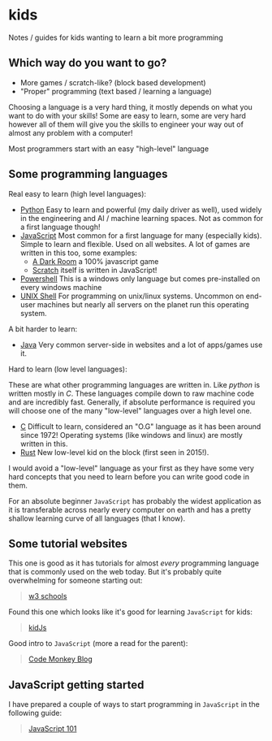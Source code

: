 # kids

Notes / guides for kids wanting to learn a bit more programming

## Which way do you want to go?

* More games / scratch-like? (block based development)
* "Proper" programming (text based / learning a language)

Choosing a language is a very hard thing, it mostly depends on what you want to do with your skills! 
Some are easy to learn, some are very hard however all of them will give you the skills to engineer your way 
out of almost any problem with a computer! 

Most programmers start with an easy "high-level" language

## Some programming languages

Real easy to learn (high level languages): 
* [Python](https://www.python.org/) Easy to learn and powerful (my daily driver as well), used widely in the engineering and AI / machine learning spaces.  Not as common for a first language though!
* [JavaScript](https://nodejs.org/en) Most common for a first language for many (especially kids).  Simple to learn and flexible. Used on all websites.  A lot of games are written in this too, some examples: 
  * [A Dark Room](https://adarkroom.doublespeakgames.com/) a 100% javascript game
  * [Scratch](https://github.com/scratchfoundation) itself is written in JavaScript! 
* [Powershell](https://learn.microsoft.com/en-us/powershell/scripting/overview?view=powershell-7.4) This is a windows only language but comes pre-installed on every windows machine
* [UNIX Shell](https://www.freecodecamp.org/news/shell-scripting-crash-course-how-to-write-bash-scripts-in-linux/) For programming on unix/linux systems.  Uncommon on end-user machines but nearly all servers on the planet run this operating system.

A bit harder to learn: 
* [Java](https://www.java.com/en/) Very common server-side in websites and a lot of apps/games use it.  

Hard to learn (low level languages):

These are what other programming languages are written in.  Like _python_ is written mostly in _C_.  These languages 
compile down to raw machine code and are incredibly fast.  Generally, if absolute performance is required you
will choose one of the many "low-level" languages over a high level one. 

* [C](https://www.w3schools.com/c/index.php) Difficult to learn, considered an "O.G" language as it has been around
since 1972! Operating systems (like windows and linux) are mostly written in this.  
* [Rust](https://www.rust-lang.org/) New low-level kid on the block (first seen in 2015!).  

I would avoid a "low-level" language as your first as they have some very hard concepts that you need to learn
before you can write good code in them.  

For an absolute beginner `JavaScript` has probably the widest application as it is transferable across nearly every
computer on earth and has a pretty shallow learning curve of all languages (that I know). 

## Some tutorial websites

This one is good as it has tutorials for almost _every_ programming language that is 
commonly used on the web today.  But it's probably quite overwhelming for someone starting out: 
> [w3 schools](https://www.w3schools.com/)

Found this one which looks like it's good for learning `JavaScript` for kids: 
> [kidJs](https://kidjs.app/)

Good intro to `JavaScript` (more a read for the parent):
> [Code Monkey Blog](https://www.codemonkey.com/blog/javascript-for-kids-what-is-it-and-where-to-start/)

## JavaScript getting started

I have prepared a couple of ways to start programming in `JavaScript` in the following guide: 
> [JavaScript 101](./js.md)
